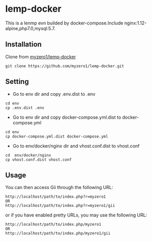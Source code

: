 lemp-docker
========================
This is a lenmp evn builded by docker-compose.Include nginx:1.12-alpine,php7.0,mysql:5.7.

Installation
------------

Clone from [myzero1/lemp-docker](https://github.com/myzero1/lemp-docker)

```
git clone https://github.com/myzero1/lemp-docker.git
```

Setting
-----

- Go to env dir and copy .env.dist to .env

```
cd env
cp .env.dist .env
```

- Go to env dir and copy docker-compose.yml.dist to docker-compose.yml

```
cd env
cp docker-compose.yml.dist docker-compose.yml
```

- Go to env/docker/nginx dir and vhost.conf.dist to vhost.conf

```
cd  env/docker/nginx
cp vhost.conf.dist vhost.conf
```


Usage
-----

You can then access Gii through the following URL:

```
http://localhost/path/to/index.php?r=myzero1
OR
http://localhost/path/to/index.php?r=myzero1/gii
```

or if you have enabled pretty URLs, you may use the following URL:

```
http://localhost/path/to/index.php/myzero1
OR
http://localhost/path/to/index.php/myzero1/gii
```

